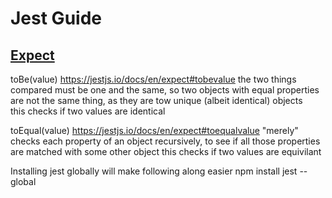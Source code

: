 # Jest Guide #

## [Expect](https://jestjs.io/docs/en/expect) ##

toBe(value) https://jestjs.io/docs/en/expect#tobevalue
    the two things compared must be one and the same, so two objects with equal properties are not the same thing, as they are tow unique (albeit identical) objects\
    this checks if two values are identical

toEqual(value) https://jestjs.io/docs/en/expect#toequalvalue
    "merely" checks each property of an object recursively, to see if all those properties are matched with some other object
    this checks if two values are equivilant

Installing jest globally will make following along easier
    npm install jest --global